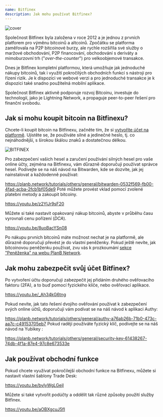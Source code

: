 ```yaml
---
name: Bitfinex
description: Jak mohu používat Bitfinex?
---
```

![cover](assets/cover.webp)

Společnost Bitfinex byla založena v roce 2012 a je jednou z prvních platforem pro výměnu bitcoinů a altcoinů. Zpočátku se platforma zaměřovala na P2P bitcoinové burzy, ale rychle rozšířila své služby o maržové obchodování, P2P financování, obchodování s deriváty a mimoburzovní trh ("*over-the-counter*") pro velkoobjemové transakce.

Dnes je Bitfinex kompletní platformou, která umožňuje jak jednoduché nákupy bitcoinů, tak i využití pokročilých obchodních funkcí s nástroji pro řízení rizik. Je k dispozici ve webové verzi a pro jednoduché transakce je k dispozici také snadno použitelná mobilní aplikace.

Společnost Bitfinex aktivně podporuje rozvoj Bitcoinu, investuje do technologií, jako je Lightning Network, a propaguje peer-to-peer řešení pro finanční svobodu.

## Jak si mohu koupit bitcoin na Bitfinexu?

Chcete-li koupit bitcoin na Bitfinexu, začněte tím, že si [vytvoříte účet na platformě](https://www.bitfinex.com/sign-up/). Ujistěte se, že používáte silné a jedinečné heslo, tj. co nejnáhodnější, s širokou škálou znaků a dostatečnou délkou.

![BITFINEX](assets/notext/01.webp)

Pro zabezpečení vašich hesel a zaručení používání silných hesel pro vaše online účty, zejména na Bitfinexu, vám důrazně doporučuji používat správce hesel. Podívejte se na náš návod na Bitwarden, kde se dozvíte, jak jej nainstalovat a každodenně používat:

https://planb.network/tutorials/others/general/bitwarden-0532f569-fb00-4fad-acba-2fcb1bf05de9
Poté můžete provést vklad pomocí zvolené platební metody a zakoupit bitcoiny.

https://youtu.be/z2YlJr9sF20

Můžete si také nastavit opakovaný nákup bitcoinů, abyste v průběhu času vyrovnali cenu pořízení (*DCA*).

https://youtu.be/8uoBacYSn08

Po nákupu prvních bitcoinů máte možnost nechat je na platformě, ale důrazně doporučuji převést je do vlastní peněženky. Pokud ještě nevíte, jak bitcoinovou peněženku používat, zvu vás k prozkoumání [sekce "Peněženka" na webu PlanB Network](https://planb.network/tutorials/wallet).

## Jak mohu zabezpečit svůj účet Bitfinex?

Po vytvoření účtu doporučuji zabezpečit jej přidáním druhého ověřovacího faktoru (2FA), a to buď pomocí fyzického klíče, nebo ověřovací aplikace.

https://youtu.be/_Ah34kG6tng

Pokud nevíte, jak tato řešení dvojího ověřování používat k zabezpečení svých online účtů, doporučuji vám podívat se na náš návod k aplikaci Authy:

https://planb.network/tutorials/others/general/authy-a76ab26b-71b0-473c-aa7c-c49153705eb7
Pokud raději používáte fyzický klíč, podívejte se na náš návod na Yubikey :

https://planb.network/tutorials/others/general/security-key-61438267-74db-4f1a-87e4-97c8e673533e
## Jak používat obchodní funkce

Pokud chcete využívat pokročilejší obchodní funkce na Bitfinexu, můžete si nastavit vlastní šablony Trade Desk:

https://youtu.be/byIyWgLGejI

Můžete si také vytvořit podúčty a oddělit tak různé způsoby použití služby Bitfinex.

https://youtu.be/aOBXgcuJ5fI